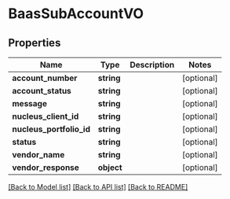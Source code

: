 # BaasSubAccountVO

## Properties
Name | Type | Description | Notes
------------ | ------------- | ------------- | -------------
**account_number** | **string** |  | [optional] 
**account_status** | **string** |  | [optional] 
**message** | **string** |  | [optional] 
**nucleus_client_id** | **string** |  | [optional] 
**nucleus_portfolio_id** | **string** |  | [optional] 
**status** | **string** |  | [optional] 
**vendor_name** | **string** |  | [optional] 
**vendor_response** | **object** |  | [optional] 

[[Back to Model list]](../README.md#documentation-for-models) [[Back to API list]](../README.md#documentation-for-api-endpoints) [[Back to README]](../README.md)



